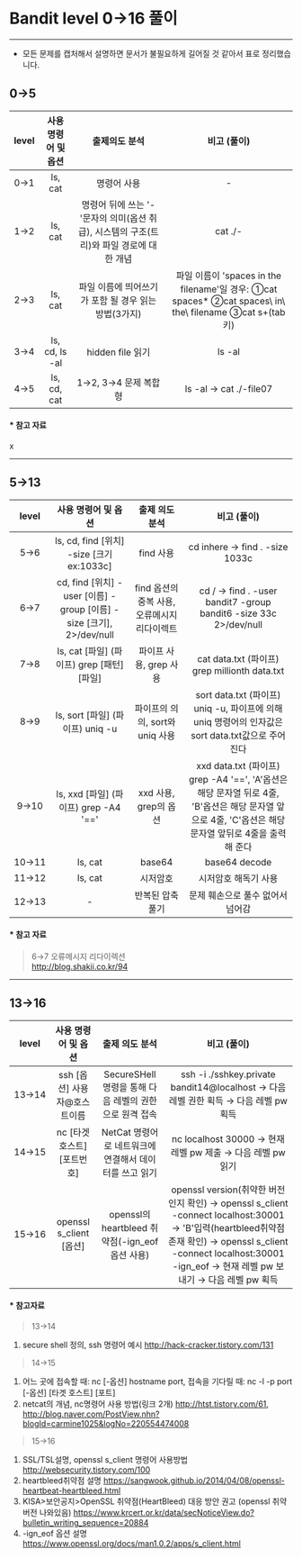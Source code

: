 # Bandit level 0→16 풀이
----------------------------------
* 모든 문제를 캡처해서 설명하면 문서가 불필요하게 길어질 것 같아서 표로 정리했습니다. 


## 0→5
| level     | 사용 명령어 및 옵션 | 출제의도 분석 | 비고 (풀이) |
| :-------: | :----------------: | :-----: | :----:|
| 0→1       | ls, cat       | 명령어 사용 | - |
| 1→2       | ls, cat       | 명령어 뒤에 쓰는 '-'문자의 의미(옵션 취급), 시스템의 구조(트리)와 파일 경로에 대한 개념 | cat ./- |
| 2→3       | ls, cat       | 파일 이름에 띄어쓰기가 포함 될 경우 읽는 방법(3가지) | 파일 이름이 'spaces in the filename'일 경우: ①cat spaces* ②cat spaces\ in\ the\ filename ③cat s+(tab키)   |
| 3→4       | ls, cd, ls -al       | hidden file 읽기 | ls -al |
| 4→5       | ls, cd, cat       | 1→2, 3→4 문제 복합형 | ls -al → cat ./-file07 |


#### * 참고 자료
x

----------------------------------
## 5→13

| level     | 사용 명령어 및 옵션 | 출제 의도 분석 | 비고 (풀이) |
| :-------: | :----------------: | :----: | :----: |
| 5→6       | ls, cd, find [위치] -size [크기 ex:1033c] | find 사용 | cd inhere → find . -size 1033c |
| 6→7       | cd, find [위치] -user [이름] -group [이름] -size [크기], 2>/dev/null | find 옵션의 중복 사용, 오류메시지 리다이렉트 | cd / → find . -user bandit7 -group bandit6 -size 33c 2>/dev/null  |
| 7→8       | ls, cat [파일] (파이프) grep [패턴] [파일] | 파이프 사용, grep 사용 | cat data.txt (파이프) grep millionth data.txt |
| 8→9       | ls, sort [파일] (파이프) uniq -u | 파이프의 의의, sort와 uniq 사용 | sort data.txt (파이프) uniq -u, 파이프에 의해 uniq 명령어의 인자값은 sort data.txt값으로 주어진다 |
| 9→10      | ls, xxd [파일] (파이프) grep -A4 '==' | xxd 사용, grep의 옵션 | xxd data.txt (파이프) grep -A4 '==', 'A'옵션은 해당 문자열 뒤로 4줄, 'B'옵션은 해당 문자열 앞으로 4줄, 'C'옵션은 해당 문자열 앞뒤로 4줄을 출력해 준다 |
| 10→11     | ls, cat | base64 | base64 decode |
| 11→12     | ls, cat | 시저암호 | 시저암호 해독기 사용 |
| 12→13     | - | 반복된 압축 풀기 | 문제 훼손으로 풀수 없어서 넘어감 |



#### * 참고 자료

>6→7 오류메시지 리다이렉션  
http://blog.shakii.co.kr/94

-------------------------------------------------
## 13→16

| level     | 사용 명령어 및 옵션 | 출제 의도 분석 | 비고 (풀이) |
| :-------: | :----------------: | :----: | :----: |
| 13→14     | ssh [옵션] 사용자@호스트이름 | SecureSHell명령을 통해 다음 레벨의 권한으로 원격 접속 | ssh -i ./sshkey.private bandit14@localhost → 다음 레벨 권한 획득 → 다음 레벨 pw 획득 |
| 14→15     | nc [타겟 호스트] [포트번호] | NetCat 명령어로 네트워크에 연결해서 데이터를 쓰고 읽기 | nc localhost 30000 → 현재 레벨 pw 제출 → 다음 레벨 pw 읽기 |
| 15→16     | openssl s_client [옵션] | openssl의 heartbleed 취약점(-ign_eof 옵션 사용) | openssl version(취약한 버전인지 확인) → openssl s_client -connect localhost:30001 → 'B'입력(heartbleed취약점 존재 확인) → openssl s_client -connect localhost:30001 -ign_eof → 현재 레벨 pw 보내기 → 다음 레벨 pw 획득 |


#### * 참고자료

>13→14   
1. secure shell 정의, ssh 명령어 예시 http://hack-cracker.tistory.com/131

>14→15   
1. 어느 곳에 접속할 때: nc [-옵션] hostname port,
접속을 기다릴 때: nc -l -p port [-옵션] [타겟 호스트] [포트]
2. netcat의 개념, nc명령어 사용 방법(링크 2개) http://htst.tistory.com/61,  http://blog.naver.com/PostView.nhn?blogId=carmine1025&logNo=220554474008


>15→16   
1. SSL/TSL설명, openssl s_client 명령어 사용방법 http://websecurity.tistory.com/100
2. heartbleed취약점 설명
 https://sangwook.github.io/2014/04/08/openssl-heartbeat-heartbleed.html
3. KISA>보안공지>OpenSSL 취약점(HeartBleed) 대응 방안 권고 (openssl 취약 버전 나와있음)
https://www.krcert.or.kr/data/secNoticeView.do?bulletin_writing_sequence=20884
4. -ign_eof 옵션 설명 https://www.openssl.org/docs/man1.0.2/apps/s_client.html
